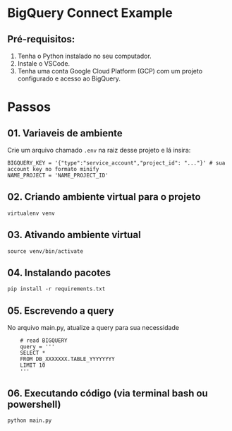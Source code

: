 # BigQuery Connect Example

## Pré-requisitos:

1. Tenha o Python instalado no seu computador.
2. Instale o VSCode.
3. Tenha uma conta Google Cloud Platform (GCP) com um projeto configurado e acesso ao BigQuery.


# Passos

## 01. Variaveis de ambiente

Crie um arquivo chamado `.env` na raiz desse projeto e lá insira:

```
BIGQUERY_KEY = '{"type":"service_account","project_id": "..."}' # sua account key no formato minify
NAME_PROJECT = 'NAME_PROJECT_ID'

```

## 02. Criando ambiente virtual para o projeto

`virtualenv venv`

## 03. Ativando ambiente virtual

`source venv/bin/activate`

## 04. Instalando pacotes

`pip install -r requirements.txt`

## 05. Escrevendo a query

No arquivo main.py, atualize a query para sua necessidade

```
    # read BIGQUERY
    query = '''
    SELECT *  
    FROM DB_XXXXXXX.TABLE_YYYYYYYY
    LIMIT 10    
    '''
```

## 06. Executando código (via terminal bash ou powershell)

`python main.py` 

